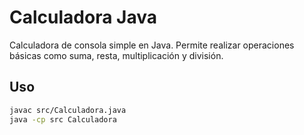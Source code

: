 # Calculadora Java

Calculadora de consola simple en Java. Permite realizar operaciones básicas como suma, resta, multiplicación y división.

## Uso
```bash
javac src/Calculadora.java
java -cp src Calculadora
```
